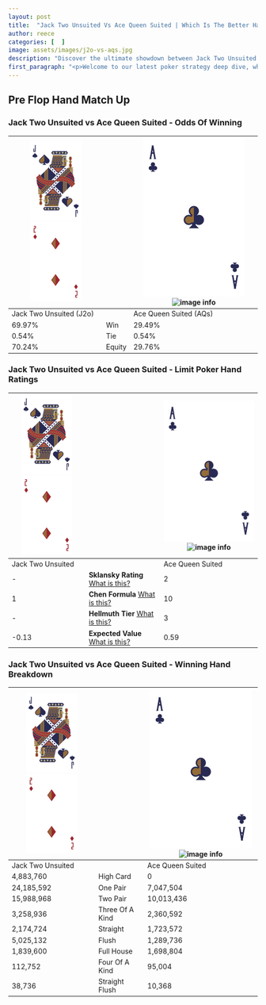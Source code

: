 ```yaml
---
layout: post
title:  "Jack Two Unsuited Vs Ace Queen Suited | Which Is The Better Hand In Poker? A Complete Guide"
author: reece
categories: [  ]
image: assets/images/j2o-vs-aqs.jpg
description: "Discover the ultimate showdown between Jack Two Unsuited and Ace Queen Suited in poker! Uncover the odds, strategies, and scenarios where one hand triumphs over the other. Get ready to up your poker game with this thrilling analysis."
first_paragraph: "<p>Welcome to our latest poker strategy deep dive, where we're pitting two distinct hands against each other in a high-stakes showdown: Jack Two Unsuited vs Ace Queen Suited.</p><p>In the dynamic world of poker, every decision counts, and knowing which hand holds the upper hand is key to your success at the table.</p><p>In this article, we'll dissect these two hands, explore the scenarios where one dominates the other, and equip you with the knowledge to make strategic choices that can tip the odds in your favor.</p><p>Get ready to unravel the intriguing dynamics of these poker hands and elevate your game to new heights.</p>"
---
```




[comment]: # (sp0)

## Pre Flop Hand Match Up

<div class="table hand-ratings" markdown="1"> 



### Jack Two Unsuited vs Ace Queen Suited - Odds Of Winning


    
| ![image info](assets/images/hand1/J.png) ![image info](assets/images/hand1/2o.png) |  | ![image info](assets/images/hand2/A.png) ![image info](assets/images/hand2/Qs.png) |
| -------- | -------- | -------- |
| Jack Two Unsuited (J2o) |  | Ace Queen Suited (AQs) |
| 69.97% | Win | 29.49% |
| 0.54% | Tie | 0.54% |
| 70.24% | Equity | 29.76% |




[comment]: # (sp1)



### Jack Two Unsuited vs Ace Queen Suited - Limit Poker Hand Ratings


    
| ![image info](assets/images/hand1/J.png) ![image info](assets/images/hand1/2o.png) |  | ![image info](assets/images/hand2/A.png) ![image info](assets/images/hand2/Qs.png) |
| -------- | -------- | -------- |
| Jack Two Unsuited |  | Ace Queen Suited |
| - | **Sklansky Rating** [What is this?](/sklansky-rating-explained) | 2 |
| 1 | **Chen Formula** [What is this?](/chen-formula-explained) | 10 |
| - | **Hellmuth Tier** [What is this?](/Hellmuth-tier-explained) | 3 |
| -0.13 | **Expected Value** [What is this?](/expected-value-explained) | 0.59 |




[comment]: # (sp2)



### Jack Two Unsuited vs Ace Queen Suited - Winning Hand Breakdown


    
| ![image info](assets/images/hand1/J.png) ![image info](assets/images/hand1/2o.png) |  | ![image info](assets/images/hand2/A.png) ![image info](assets/images/hand2/Qs.png) |
| -------- | -------- | -------- |
| Jack Two Unsuited |  | Ace Queen Suited |
| 4,883,760 | High Card | 0 |
| 24,185,592 | One Pair | 7,047,504 |
| 15,988,968 | Two Pair | 10,013,436 |
| 3,258,936 | Three Of A Kind | 2,360,592 |
| 2,174,724 | Straight | 1,723,572 |
| 5,025,132 | Flush | 1,289,736 |
| 1,839,600 | Full House | 1,698,804 |
| 112,752 | Four Of A Kind | 95,004 |
| 38,736 | Straight Flush | 10,368 |




[comment]: # (sp3)



</div>

[comment]: # (sp4)



[comment]: # (sp5)

